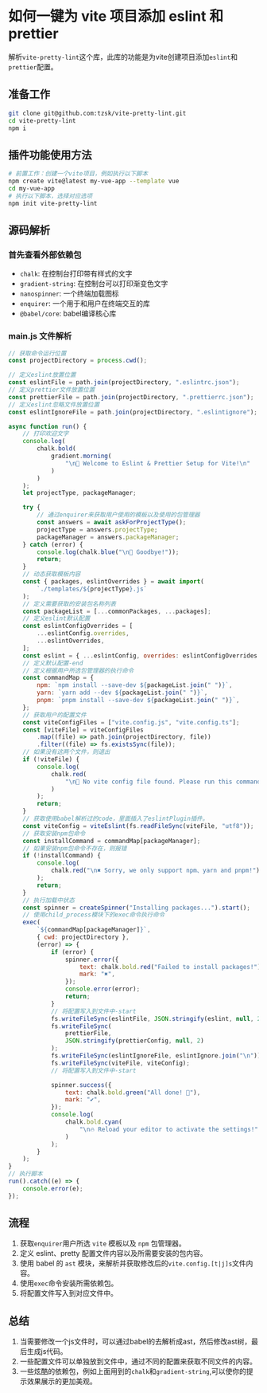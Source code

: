 # 如何一键为 vite 项目添加 eslint 和 prettier

解析`vite-pretty-lint`这个库，此库的功能是为vite创建项目添加`eslint`和`prettier`配置。
## 准备工作

```zsh
git clone git@github.com:tzsk/vite-pretty-lint.git
cd vite-pretty-lint
npm i
```

## 插件功能使用方法

```zsh
# 前置工作：创建一个vite项目，例如执行以下脚本
npm create vite@latest my-vue-app --template vue
cd my-vue-app
# 执行以下脚本，选择对应选项
npm init vite-pretty-lint
```

## 源码解析

### 首先查看外部依赖包

- `chalk`: 在控制台打印带有样式的文字
- `gradient-string`: 在控制台可以打印渐变色文字
- `nanospinner`: 一个终端加载图标
- `enquirer`: 一个用于和用户在终端交互的库
- `@babel/core`: babel编译核心库

### main.js 文件解析

```javascript
// 获取命令运行位置
const projectDirectory = process.cwd();

// 定义eslint放置位置
const eslintFile = path.join(projectDirectory, ".eslintrc.json");
// 定义prettier文件放置位置
const prettierFile = path.join(projectDirectory, ".prettierrc.json");
// 定义eslint忽略文件放置位置
const eslintIgnoreFile = path.join(projectDirectory, ".eslintignore");

async function run() {
    // 打印欢迎文字
    console.log(
        chalk.bold(
            gradient.morning(
                "\n🚀 Welcome to Eslint & Prettier Setup for Vite!\n"
            )
        )
    );
    let projectType, packageManager;

    try {
        // 通过enquirer来获取用户使用的模板以及使用的包管理器
        const answers = await askForProjectType();
        projectType = answers.projectType;
        packageManager = answers.packageManager;
    } catch (error) {
        console.log(chalk.blue("\n👋 Goodbye!"));
        return;
    }
    // 动态获取模板内容
    const { packages, eslintOverrides } = await import(
        `./templates/${projectType}.js`
    );
    // 定义需要获取的安装包名称列表
    const packageList = [...commonPackages, ...packages];
    // 定义eslint默认配置
    const eslintConfigOverrides = [
        ...eslintConfig.overrides,
        ...eslintOverrides,
    ];
    const eslint = { ...eslintConfig, overrides: eslintConfigOverrides };
    // 定义默认配置-end
    // 定义根据用户所选包管理器的执行命令
    const commandMap = {
        npm: `npm install --save-dev ${packageList.join(" ")}`,
        yarn: `yarn add --dev ${packageList.join(" ")}`,
        pnpm: `pnpm install --save-dev ${packageList.join(" ")}`,
    };
    // 获取用户的配置文件
    const viteConfigFiles = ["vite.config.js", "vite.config.ts"];
    const [viteFile] = viteConfigFiles
        .map((file) => path.join(projectDirectory, file))
        .filter((file) => fs.existsSync(file));
    // 如果没有这两个文件，则退出
    if (!viteFile) {
        console.log(
            chalk.red(
                "\n🚨 No vite config file found. Please run this command in a Vite project.\n"
            )
        );
        return;
    }
    // 获取使用babel解析过的code，里面插入了eslintPlugin插件。
    const viteConfig = viteEslint(fs.readFileSync(viteFile, "utf8"));
    // 获取安装npm包命令
    const installCommand = commandMap[packageManager];
    // 如果安装npm包命令不存在，则报错
    if (!installCommand) {
        console.log(
            chalk.red("\n✖ Sorry, we only support npm、yarn and pnpm!")
        );
        return;
    }
    // 执行加载中状态
    const spinner = createSpinner("Installing packages...").start();
    // 使用child_process模块下的exec命令执行命令
    exec(
        `${commandMap[packageManager]}`,
        { cwd: projectDirectory },
        (error) => {
            if (error) {
                spinner.error({
                    text: chalk.bold.red("Failed to install packages!"),
                    mark: "✖",
                });
                console.error(error);
                return;
            }
            // 将配置写入到文件中-start
            fs.writeFileSync(eslintFile, JSON.stringify(eslint, null, 2));
            fs.writeFileSync(
                prettierFile,
                JSON.stringify(prettierConfig, null, 2)
            );
            fs.writeFileSync(eslintIgnoreFile, eslintIgnore.join("\n"));
            fs.writeFileSync(viteFile, viteConfig);
            // 将配置写入到文件中-start

            spinner.success({
                text: chalk.bold.green("All done! 🎉"),
                mark: "✔",
            });
            console.log(
                chalk.bold.cyan(
                    "\n🔥 Reload your editor to activate the settings!"
                )
            );
        }
    );
}
// 执行脚本
run().catch((e) => {
    console.error(e);
});
```

## 流程

1. 获取`enquirer`用户所选 `vite` 模板以及 `npm` 包管理器。
2. 定义 eslint、pretty 配置文件内容以及所需要安装的包内容。
3. 使用 babel 的 `ast` 模块，来解析并获取修改后的`vite.config.[t|j]s`文件内容。
4. 使用`exec`命令安装所需依赖包。
5. 将配置文件写入到对应文件中。

## 总结
1. 当需要修改一个js文件时，可以通过babel的去解析成ast，然后修改ast树，最后生成js代码。
2. 一些配置文件可以单独放到文件中，通过不同的配置来获取不同文件的内容。
3. 一些炫酷的依赖包，例如上面用到的`chalk`和`gradient-string`,可以使你的提示效果展示的更加美观。
